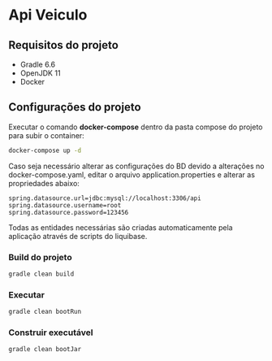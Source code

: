 # Api Veiculo


## Requisitos do projeto

- Gradle 6.6
- OpenJDK 11
- Docker

## Configurações do projeto

Executar o comando **docker-compose** dentro da pasta compose do projeto para subir o container:

```bash
docker-compose up -d
```


Caso seja necessário alterar as configurações do BD devido a alterações no docker-compose.yaml, editar o arquivo application.properties e alterar as propriedades abaixo:

```
spring.datasource.url=jdbc:mysql://localhost:3306/api
spring.datasource.username=root
spring.datasource.password=123456
```

Todas as entidades necessárias são criadas automaticamente pela aplicação através de scripts do liquibase.

### Build do projeto

```bash
gradle clean build
```

### Executar

```bash
gradle clean bootRun
```

### Construir executável

```bash
gradle clean bootJar
```

  

